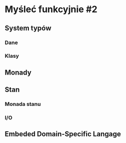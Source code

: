 # Myśleć funkcyjnie #2
## System typów
### Dane
### Klasy
## Monady
## Stan
### Monada stanu
### I/O
## Embeded Domain-Specific Langage
